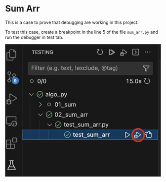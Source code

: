 # Sum Arr

This is a case to prove that debugging are working in this project.

To test this case, create a breakpoint in the line 5 of the file `sum_arr.py` and run the debugger in test tab.

![screenshot](./screenshot.jpg)
